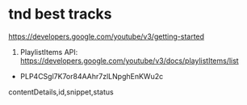 # tnd best tracks

https://developers.google.com/youtube/v3/getting-started

1. PlaylistItems API: https://developers.google.com/youtube/v3/docs/playlistItems/list
  - PLP4CSgl7K7or84AAhr7zlLNpghEnKWu2c

contentDetails,id,snippet,status
